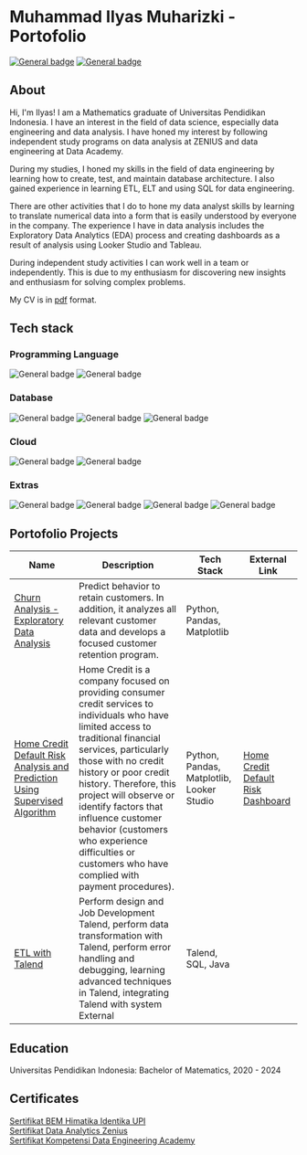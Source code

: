 # **Muhammad Ilyas Muharizki - Portofolio**
[![General badge](https://img.shields.io/badge/LinkedIn-0077B5?style=for-the-badge&logo=linkedin&logoColor=white)](https://www.linkedin.com/in/muhammadilyas72/)
[![General badge](https://img.shields.io/badge/Gmail-D14836?style=for-the-badge&logo=gmail&logoColor=white)](mailto:muhammad.ilyas72.mi@gmail.com)
## **About**

Hi, I'm Ilyas! I am a Mathematics graduate of Universitas Pendidikan Indonesia. I have an interest in the field of data science, especially data engineering and data analysis. I have honed my interest by following independent study programs on data analysis at ZENIUS and data engineering at Data Academy.

During my studies, I honed my skills in the field of data engineering by learning how to create, test, and maintain database architecture. I also gained experience in learning ETL, ELT and using SQL for data engineering.

There are other activities that I do to hone my data analyst skills by learning to translate numerical data into a form that is easily understood by everyone in the company. The experience I have in data analysis includes the Exploratory Data Analytics (EDA) process and creating dashboards as a result of analysis using Looker Studio and Tableau.

During independent study activities I can work well in a team or independently. This is due to my enthusiasm for discovering new insights and enthusiasm for solving complex problems.

My CV is in [pdf](https://drive.google.com/file/d/1LouYAB0-qbxNnnToQ0r7LUv_S7i4HrC4/view?usp=sharing) format.

## **Tech stack**
### **Programming Language**
![General badge](https://img.shields.io/badge/Python-14354C?style=for-the-badge&logo=python&logoColor=white)
![General badge](https://img.shields.io/badge/C%2B%2B-00599C?style=for-the-badge&logo=c%2B%2B&logoColor=white)
### **Database**
![General badge](https://img.shields.io/badge/MySQL-00000F?style=for-the-badge&logo=mysql&logoColor=white)
![General badge](https://img.shields.io/badge/PostgreSQL-316192?style=for-the-badge&logo=postgresql&logoColor=white)
![General badge](https://img.shields.io/badge/SQLite-07405E?style=for-the-badge&logo=sqlite&logoColor=white)
### **Cloud**
![General badge](https://img.shields.io/badge/Google_Cloud-4285F4?style=for-the-badge&logo=google-cloud&logoColor=white) 
![General badge](https://img.shields.io/badge/Google%20Data%20Studio-4285F4?style=for-the-badge&logo=googledatastudio&logoColor=white)
### **Extras**
![General badge](https://img.shields.io/badge/Talend-FF6D70?style=for-the-badge&logo=Talend&logoColor=white)
![General badge](https://img.shields.io/badge/Tableau-E97627?style=for-the-badge&logo=Tableau&logoColor=white)
![General badge](https://img.shields.io/badge/GitHub-100000?style=for-the-badge&logo=github&logoColor=white)
![General badge](https://img.shields.io/badge/GIT-E44C30?style=for-the-badge&logo=git&logoColor=white)

## **Portofolio Projects**
| Name                                                                                                                                                                 | Description                                                                                                                                                                                                                                                                                                                                                                                                  | Tech Stack                                | External Link                                                                                                                   |
|----------------------------------------------------------------------------------------------------------------------------------------------------------------------|--------------------------------------------------------------------------------------------------------------------------------------------------------------------------------------------------------------------------------------------------------------------------------------------------------------------------------------------------------------------------------------------------------------|-------------------------------------------|---------------------------------------------------------------------------------------------------------------------------------|
| [Churn Analysis - Exploratory Data Analysis](https://colab.research.google.com/drive/1-u0SNj7E5epVqhY3MluKUSyyiOg2S5eF?usp=sharing)                                  | Predict behavior to retain customers. In addition, it analyzes all relevant customer data and develops a focused customer retention program.                                                                                                                                                                                                                                                                 | Python, Pandas, Matplotlib                |                                                                                                                                 |
| [Home Credit Default Risk Analysis and Prediction Using Supervised Algorithm](https://colab.research.google.com/drive/1At3XioFmYvayrsCfG2DCYqq_itQYijCa?usp=sharing) | Home Credit is a company focused on providing consumer credit services to individuals who have limited access to traditional financial services, particularly those with no credit history or poor credit history. Therefore, this project will observe or identify factors that influence customer behavior (customers who experience difficulties or customers who have complied with payment procedures). | Python, Pandas, Matplotlib, Looker Studio | [Home Credit Default Risk Dashboard](https://lookerstudio.google.com/reporting/bf0089b3-372a-4262-8046-308c166a431d/page/2D7TD) |
| [ETL with Talend](https://drive.google.com/file/d/1Cj5LR5fKveep8i6ZHImpXUrb9qSRrm9W/view?usp=sharing)                                                                | Perform design and Job Development Talend, perform data transformation with Talend, perform error handling and debugging, learning advanced techniques in Talend, integrating Talend with system External                                                                                                                                                                                                    | Talend, SQL, Java                         |                                                                                                                                 |


## **Education**
Universitas Pendidikan Indonesia: Bachelor of Matematics, 2020 - 2024

## **Certificates**
[Sertifikat BEM Himatika Identika UPI](https://drive.google.com/file/d/1WejQd_heoDrcUFPd5oH7q4aNmX0wfQTM/view?usp=sharing)<br>
[Sertifikat Data Analytics Zenius](https://drive.google.com/file/d/1aBYMM9PRIR_7EX1Z8_8XeySvv5QJeq2L/view?usp=sharing)  
[Sertifikat Kompetensi Data Engineering Academy](https://drive.google.com/file/d/1aruoMzs6Jhug7_ReIYnmfqasvRFdPD6A/view?usp=sharing)
